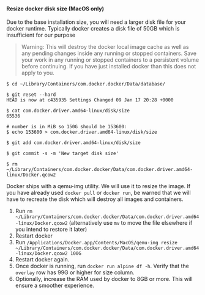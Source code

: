 
#### Resize docker disk size (MacOS only)

Due to the base installation size, you will need a larger disk file for your docker runtime. Typically docker creates a disk file of 50GB which is insufficient for our purpose
> Warning: This will destroy the docker local image cache as well as any pending changes inside any running or stopped containers. Save your work in any running or stopped containers to a persistent volume before continuing. If you have just installed docker than this does not apply to you.

```
$ cd ~/Library/Containers/com.docker.docker/Data/database/

$ git reset --hard
HEAD is now at c435935 Settings Changed 09 Jan 17 20:28 +0000

$ cat com.docker.driver.amd64-linux/disk/size
65536

# number is in MiB so 150G should be 153600:
$ echo 153600 > com.docker.driver.amd64-linux/disk/size

$ git add com.docker.driver.amd64-linux/disk/size

$ git commit -s -m 'New target disk size'

$ rm ~/Library/Containers/com.docker.docker/Data/com.docker.driver.amd64-linux/Docker.qcow2
```

Docker ships with a qemu-img utility. We will use it to resize the image. If you have already used `docker pull` or `docker run`, be warned that we will have to recreate the disk which will destroy all images and containers.

1. Run `rm ~/Library/Containers/com.docker.docker/Data/com.docker.driver.amd64-linux/Docker.qcow2` (alternatively use `mv` to move the file elsewhere if you intend to restore it later)
2. Restart docker
3. Run `/Applications/Docker.app/Contents/MacOS/qemu-img resize ~/Library/Containers/com.docker.docker/Data/com.docker.driver.amd64-linux/Docker.qcow2 100G`
4. Restart docker again.
5. Once docker is running, run `docker run alpine df -h`. Verify that the `overlay` row has 99G or higher for size column.
6. Optionally, increase the RAM used by docker to 8GB or more. This will ensure a smoother experience.
